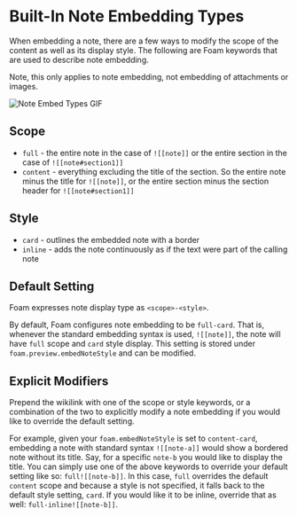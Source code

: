 # Built-In Note Embedding Types

When embedding a note, there are a few ways to modify the scope of the content
as well as its display style. The following are Foam keywords that are used to
describe note embedding.

Note, this only applies to note embedding, not embedding of attachments or images.

![Note Embed Types GIF](../../assets/images/note-embed-type-demo.gif)

## Scope

- `full` - the entire note in the case of `![[note]]` or the entire section in the case of `![[note#section1]]`
- `content` - everything excluding the title of the section. So the entire note minus the title for `![[note]]`, or the entire section minus the section header for `![[note#section1]]`

## Style

- `card` - outlines the embedded note with a border
- `inline` - adds the note continuously as if the text were part of the calling note

## Default Setting

Foam expresses note display type as `<scope>-<style>`.

By default, Foam configures note embedding to be `full-card`. That is, whenever the standard embedding syntax is used, `![[note]]`, the note will have `full` scope and `card` style display. This setting is stored under `foam.preview.embedNoteStyle` and can be modified.

## Explicit Modifiers

Prepend the wikilink with one of the scope or style keywords, or a combination of the two to explicitly modify a note embedding if you would like to override the default setting.

For example, given your `foam.embedNoteStyle` is set to `content-card`, embedding a note with standard syntax `![[note-a]]` would show a bordered note without its title. Say, for a specific `note-b` you would like to display the title. You can simply use one of the above keywords to override your default setting like so: `full![[note-b]]`. In this case, `full` overrides the default `content` scope and because a style is not specified, it falls back to the default style setting, `card`. If you would like it to be inline, override that as well: `full-inline![[note-b]]`.
